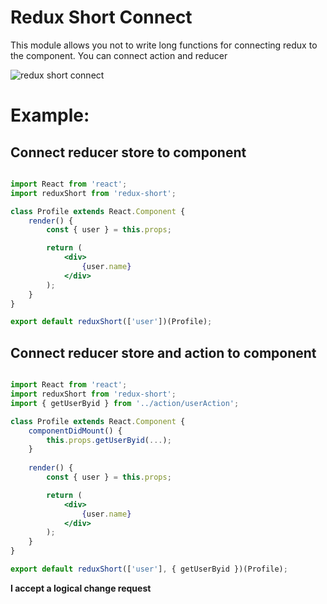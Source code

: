 <h1>Redux Short Connect</h1>

<p>This module allows you not to write long functions for connecting redux to the component. You can connect action and reducer</p>

<img src="http://uncodegem.com/redux-short.jpg" alt="redux short connect"/>

# Example:


<h2>Connect reducer store to component</h2>

```jsx

import React from 'react';
import reduxShort from 'redux-short';

class Profile extends React.Component {
	render() {
		const { user } = this.props;

		return (
			<div>
				{user.name}
			</div>
		);
	}
}

export default reduxShort(['user'])(Profile);
```

<h2>Connect reducer store and action  to component</h2>

```jsx

import React from 'react';
import reduxShort from 'redux-short';
import { getUserByid } from '../action/userAction';

class Profile extends React.Component {
	componentDidMount() {
		this.props.getUserByid(...);
	}
	
	render() {
		const { user } = this.props;

		return (
			<div>
				{user.name}
			</div>
		);
	}
}

export default reduxShort(['user'], { getUserByid })(Profile);

```

<strong>I accept a logical change request</strong>
